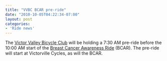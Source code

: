 ```yaml
---
title: "VVBC BCAR pre-ride"
date: "2010-10-05T04:22:34-07:00"
layout: post
categories:
- 'Ride news'
---
```


The [Victor Valley Bicycle Club](https://www.facebook.com/groups/84235983842/?ref=bookmarks) will be holding a 7:30 AM pre-ride before the 10:00 AM start of the [Breast Cancer Awareness Ride](/2010/08/31/charity-ride-for-breast-cancer-awareness/) (BCAR). The pre-ride will start at Victorville Cycles, as will the BCAR.